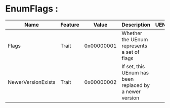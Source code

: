 # EnumFlags :

|Name                                |Feature             |Value                                                                                                                                                                                                                                                           |Description|UENUM                                                                                                                                                                                                    |UENUM 1                                                                                                                                |
|------------------------------------|--------------------|----------------------------------------------------------------------------------------------------------------------------------------------------------------------------------------------------------------------------------------------------------------|-----------|---------------------------------------------------------------------------------------------------------------------------------------------------------------------------------------------------------|---------------------------------------------------------------------------------------------------------------------------------------|
|Flags                               |Trait               |0x00000001                                                                                                                                                                                                                                                      |Whether the UEnum represents a set of flags|                                                                                                                                                                                                         |Flags (Specifier/UENUM/Flags.md)                                                                                                       |
|NewerVersionExists                  |Trait               |0x00000002                                                                                                                                                                                                                                                      |If set, this UEnum has been replaced by a newer version|                                                                                                                                                                                                         |                                                                                                                                       |
